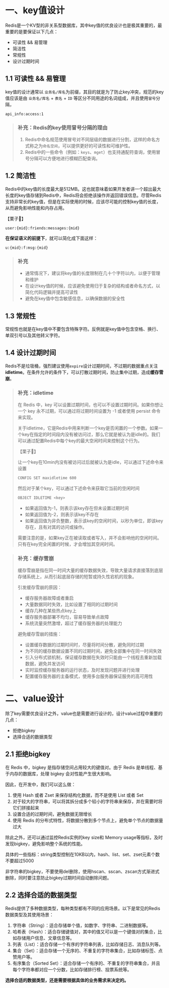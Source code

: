 # 一、key值设计

Redis是一个KV型的非关系型数据库，其中key值的优良设计也是极其重要的，最重要的是要保证以下几点：

- 可读性 && 易管理
- 简洁性
- 常规性
- 设计过期时间

## 1.1 可读性 && 易管理

key值的设计通常以 `业务名/库名`为前缀，其目的就是为了防止key冲突，规范的key值应该是由 `业务名/库名` + `表名` + `ID` 等区分不同用途的名词组成，并且使用`冒号`分隔，

```properties
api_info:access:1
```

> ### 补充：Redis的key使用冒号分隔的理由
>
> 1. Redis中命名规范使用冒号对不同层级的数据进行分割，这样的命名方式称之为`命名空间`，可以提供更好的可读性和可维护性。
> 2. Redis中的一些命令（例如：`keys`、`mget`）也支持通配符查询，使用冒号分隔可以方便地进行模糊匹配查询。

## 1.2 简洁性

Redis中的key值的长度最大是512MB。这也就意味着如果开发者讲一个超出最大长度的key值存储到Redis中，Redis将会拒绝该操作并返回错误信息。尽管Redis支持非常长的key值，但是在实际使用的时候，应该尽可能的控制key值的长度，从而避免影响性能和内存占用。

【栗子🌰】

```properties
user:{mid}:friends:messages:{mid}
```

**在保证语义的前提下**，就可以简化成下面这样：

```properties
u:{mid}:f:msg:{mid}
```

> ### 补充
>
> - 通常情况下，建议将key值的长度限制在几十个字符以内，以便于管理和维护
> - 在设计key值的时候，应该避免使用归于复杂的结构或者命名方式，以简化代码逻辑并提高可读性
> - 避免在key值中包含敏感信息，以确保数据的安全性

## 1.3 常规性

常规性也就是在key值中不要包含特殊字符。反例就是key值中包含空格、换行、单双引号以及其他转义字符。

## 1.4 设计过期时间

Redis不是垃圾桶，强烈建议使用`expire`设计过期时间，不过期的数据重点关注**idletime**。在条件允许的条件下，可以打散过期时间，防止集中过期，造成**缓存雪崩**。

> ### 补充：idletime
>
> 在 Redis 中，key 可以设置过期时间，也可以不设置过期时间。如果你想让一个 key 永不过期，可以通过将过期时间设置为 -1 或者使用 persist 命令来实现。
>
> 关于idletime，它是Redis中用来判断一个key是否闲置的一个参数。如果一个key在指定的时间段内没有被访问过，那么它就是被认为是idle的。我们可以通过配置Redis中每个key的最大空闲时间来控制这个行为。
>
> 【栗子🌰】
>
> 让一个key在10min内没有被访问过后就被认为是idle，可以通过下述命令来设置
>
> ```sh
> CONFIG SET maxidletime 600
> ```
>
> 然后对于某个key，可以通过下述命令来获取它当前的空闲时间
>
> ```sh
> OBJECT IDLETIME <key>
> ```
>
> - 如果返回值为-1，则表示该key存在但未设置过期时间
> - 如果返回值为-2，则表示该key不存在
> - 如果返回值为非负整数，表示该key的空闲时间，以秒为单位，即该key存在，且有对其的访问或操作。
>
> 需要注意的是，如果key正在被读取或者写入，并不会影响他的空闲时间。只有在key完全闲置的时候，才会增加其空闲时间。

> ### 补充：缓存雪崩
>
> 缓存雪崩是指在同一时间大量的缓存数据失效，导致大量请求直接落到底层存储系统上，从而引起底层存储的短暂或持久性宕机的现象。
>
> 引发缓存雪崩的原因：
>
> - 缓存服务器故障或者重启
> - 大量数据同时失效，比如设置了相同的过期时间
> - 缓存几种在某些热点key上
> - 缓存服务器部署不均匀，容易导致单点故障
> - 系统流量突然激增，超过了缓存服务器的处理能力
>
> 避免缓存雪崩的措施：
>
> - 设置缓存数据的过期时间时，尽量将时间分散，避免同时过期
> - 为不同的缓存数据设置不同的过期时间，避免全部集中在同一时间失效
> - 引入分布式锁机制，保证缓存数据在失效时只能由一个线程去重新加载数据，避免并发访问
> - 实时监控缓存服务器的运行状态，及时发现问题并进行处理
> - 配置缓存服务器的主备模式，使用多台服务器保证服务的高可用性





# 二、value设计

除了key需要优良设计之外，value也是需要进行设计的，设计value过程中重要的几点：

- 拒绝bigkey
- 选择合适的数据类型

## 2.1 拒绝bigkey

在 Redis 中，bigkey 是指存储空间占用较大的键值对。由于 Redis 是单线程、基于内存的数据库，处理 bigkey 会对性能产生很大影响。

因此，在开发中，我们可以这么做：

1. 使用 Hash 或者 Zset 来保存结构化数据，而不是使用 List 或者 Set
2. 对于较大的字符串，可以将其拆分成多个较小的字符串来保存，并在需要时将它们拼接起来
3. 设置合适的过期时间，避免数据无限增长
4. 使用 Redis 的分布式特性，将数据分散到多个节点上，避免单个节点的数据量过大

除此之外，还可以通过监控Redis实例的key size和 Memory usage等指标，及时发现bigkey，避免影响整个系统的性能。

具体的一些指标：string类型控制在10KB以内，hash、list、set、zset元素个数不要超过5000

非字符串的bigkey，不要使用del删除，使用hscan、sscan、zscan方式渐进式删除，同时要注意防止bigkey过期时间自动删除问题。

## 2.2 选择合适的数据类型

Redis提供了多种数据类型，每种类型都有不同的应用场景。以下是常见的Redis数据类型及其使用场景：

1. 字符串（String）：适合存储单个值，如数字、字符串、二进制数据等。
2. 哈希表（Hash）：适合存储键值对，其中的值又可以是一个键值对的集合，比如存储用户信息、文章信息等。
3. 列表（List）：适合存储一个有序的字符串列表，比如存储日志、消息队列等。
4. 集合（Set）：适合存储一个无序的、不重复的字符串集合，比如存储标签、点赞用户等。
5. 有序集合（Sorted Set）：适合存储一个有序的、不重复的字符串集合，并且每个字符串都对应一个分数，比如存储排行榜、投票系统等。

**选择合适的数据类型，还是需要根据具体的业务需求来决定的。**
